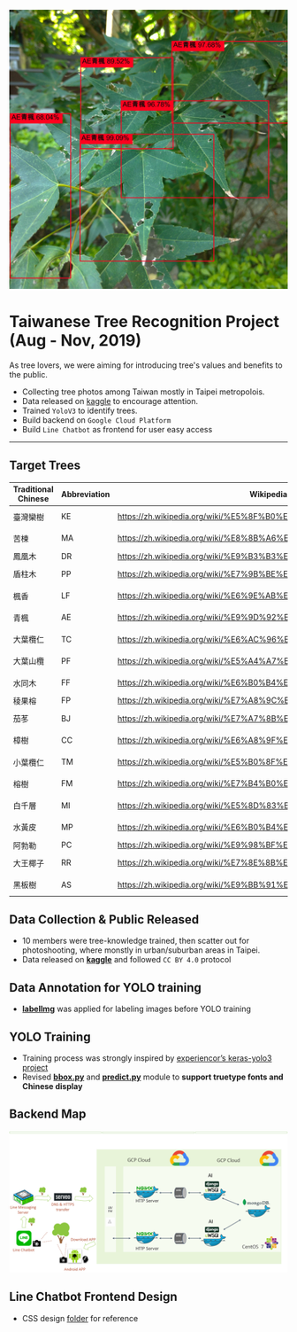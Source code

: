 ![sample](https://raw.githubusercontent.com/lennox0909/Tree_recognition_project/master/img_sample/P_20191010_135321_yolo_leaf.jpg)

# Taiwanese Tree Recognition Project (Aug - Nov, 2019)

As tree lovers, we were aiming for introducing tree's values and benefits to the public. 

* Collecting tree photos among Taiwan mostly in Taipei metropolois.
* Data released on [kaggle](https://www.kaggle.com/c/whichtree-b/data) to encourage attention.
* Trained `YoloV3` to identify trees.
* Build backend on `Google Cloud Platform`
* Build `Line Chatbot` as frontend for user easy access

---

## Target Trees

| Traditional Chinese | Abbreviation | Wikipedia link                          | Scientific Name           |
|------|----|--------------------------------------------------------------------|-------------------------|
| 臺灣欒樹 | KE | https://zh.wikipedia.org/wiki/%E5%8F%B0%E7%81%A3%E6%AC%92%E6%A8%B9 | Koelreuteria elegans    |
| 苦楝   | MA | https://zh.wikipedia.org/wiki/%E8%8B%A6%E6%A5%9D                   | Melia azedarach         |
| 鳳凰木  | DR | https://zh.wikipedia.org/wiki/%E9%B3%B3%E5%87%B0%E6%9C%A8          | Delonix regia           |
| 盾柱木  | PP | https://zh.wikipedia.org/wiki/%E7%9B%BE%E6%9F%B1%E6%9C%A8          | Peltophorum pterocarpum |
| 楓香   | LF | https://zh.wikipedia.org/wiki/%E6%9E%AB%E9%A6%99                   | Liquidambar formosana   |
| 青楓   | AE | https://zh.wikipedia.org/wiki/%E9%9D%92%E6%A5%93                   | Acer serrulatum         |
| 大葉欖仁 | TC | https://zh.wikipedia.org/wiki/%E6%AC%96%E4%BB%81%E6%A8%B9          | Terminalia catappa      |
| 大葉山欖 | PF | https://zh.wikipedia.org/wiki/%E5%A4%A7%E8%91%89%E5%B1%B1%E6%AC%96 | Palaquium formosanum    |
| 水同木  | FF | https://zh.wikipedia.org/wiki/%E6%B0%B4%E5%90%8C%E6%9C%A8          | Ficus fistulosa         |
| 稜果榕  | FP | https://zh.wikipedia.org/wiki/%E7%A8%9C%E6%9E%9C%E6%A6%95          | Ficus septica           |
| 茄苳   | BJ | https://zh.wikipedia.org/wiki/%E7%A7%8B%E6%9E%AB                   | Bischofia javanica      |
| 樟樹   | CC | https://zh.wikipedia.org/wiki/%E6%A8%9F%E6%A0%91                   | Cinnamomum camphora     |
| 小葉欖仁 | TM | https://zh.wikipedia.org/wiki/%E5%B0%8F%E5%8F%B6%E6%A6%84%E4%BB%81 | Terminalia mantaly      |
| 榕樹   | FM | https://zh.wikipedia.org/wiki/%E7%B4%B0%E8%91%89%E6%A6%95          | Ficus microcarpa        |
| 白千層  | MI | https://zh.wikipedia.org/wiki/%E5%8D%83%E5%B1%82%E6%A0%91          | Melaleuca leucadendra   |
| 水黃皮  | MP | https://zh.wikipedia.org/wiki/%E6%B0%B4%E9%BB%84%E7%9A%AE          | Millettia pinnata       |
| 阿勃勒  | PC | https://zh.wikipedia.org/wiki/%E9%98%BF%E5%8B%92%E5%8B%83          | Cassia fistula          |
| 大王椰子 | RR | https://zh.wikipedia.org/wiki/%E7%8E%8B%E6%A3%95                   | Roystonea regia         |
| 黑板樹  | AS | https://zh.wikipedia.org/wiki/%E9%BB%91%E6%9D%BF%E6%A8%B9          | Alstonia scholaris      |


## Data Collection & Public Released

* 10 members were tree-knowledge trained, then scatter out for photoshooting, where monstly in urban/suburban areas in Taipei.
* Data released on [**kaggle**](https://www.kaggle.com/c/whichtree-b/data) and followed `CC BY 4.0` protocol

## Data Annotation for YOLO training

* [**labelImg**](https://github.com/tzutalin/labelImg) was applied for labeling images before YOLO training

## YOLO Training

* Training process was strongly inspired by [experiencor’s keras-yolo3 project](https://github.com/experiencor/keras-yolo3)
* Revised [**bbox.py**](https://github.com/lennox0909/Tree_recognition_project/blob/master/bbox.py) and [**predict.py**](https://github.com/lennox0909/Tree_recognition_project/blob/master/predict.py) module to **support truetype fonts and Chinese display**

## Backend Map
![Backend Map](https://raw.githubusercontent.com/lennox0909/Tree_recognition_project/master/backend_map.png)

## Line Chatbot Frontend Design

* CSS design [folder](https://github.com/lennox0909/Tree_recognition_project/tree/master/line_chatbot/dynamic_reply) for reference

















